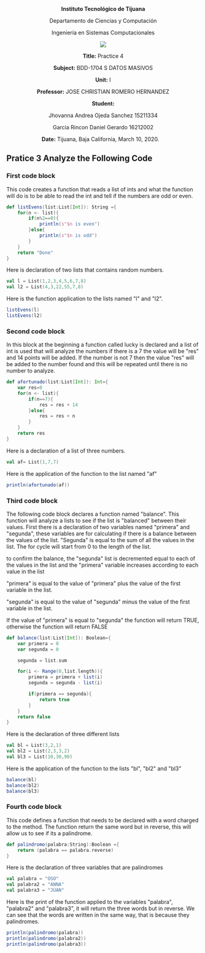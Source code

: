 <div align="center">

**Instituto Tecnológico de Tijuana**

Departamento de Ciencias y Computación

Ingeniería en Sistemas Computacionales

 ![](https://www.tijuana.tecnm.mx/wp-content/themes/tecnm/images/logo_TECT.png)

**Title:**
Practice 4

**Subject:**
BDD-1704 S DATOS MASIVOS

**Unit:**
 I

**Professor:**
JOSE CHRISTIAN ROMERO HERNANDEZ

**Student:**

Jhovanna Andrea Ojeda Sanchez
15211334

Garcia Rincon Daniel Gerardo
16212002



**Date:**
Tijuana, Baja California, March 10, 2020. 
</div>



## Pratice 3 Analyze the Following Code

### First code block

This code creates a function that reads a list of ints and what the function will do is to be able to read the int and tell if the numbers are odd or even.

```scala
def listEvens(list:List[Int]): String ={
    for(n <- list){
        if(n%2==0){
            println(s"$n is even")
        }else{
            println(s"$n is odd")
        }
    }
    return "Done"
}
```

Here is declaration of two lists that contains random numbers.

```scala
val l = List(1,2,3,4,5,6,7,8)
val l2 = List(4,3,22,55,7,8)
```

Here is the function application to the lists named "l" and "l2".

```scala
listEvens(l)
listEvens(l2)
```


### Second code block

In this block at the beginning a function called lucky is declared and a list of int is used that will analyze the numbers if there is a 7 the value will be "res" and 14 points will be added.
If the number is not 7 then the value "res" will be added to the number found and this will be repeated until there is no number to analyze.
```scala
def afortunado(list:List[Int]): Int={
    var res=0
    for(n <- list){
        if(n==7){
            res = res + 14
        }else{
            res = res + n
        }
    }
    return res
}

```
Here is a declaration of a list of three numbers.

```scala
val af= List(1,7,7)
```

Here is the application of the function to the list named "af"

```scala
println(afortunado(af))
```
### Third code block

The following code block declares a function named "balance". This function will analyze a lists to see if the list is "balanced" between their values. First there is a declaration of two variables named "primera" and "segunda", these variables are for calculating if there is a balance between the values of the list. "Segunda" is equal to the sum of all the values in the list. The for cycle will start from 0 to the length of the list.

to confirm the balance, the "segunda" list is decremented equal to each of the values in the list and the "primera" variable increases according to each value in the list

"primera" is equal to the value of "primera" plus the value of the first variable in the list.

"segunda" is equal to the value of "segunda" minus the value of the first variable in the list.

If the value of "primera" is equal to "segunda" the function will return TRUE, otherwise the function will return FALSE

```scala
def balance(list:List[Int]): Boolean={
    var primera = 0
    var segunda = 0

    segunda = list.sum

    for(i <- Range(0,list.length)){
        primera = primera + list(i)
        segunda = segunda - list(i)

        if(primera == segunda){
            return true
        }
    }
    return false 
}
```

Here is the declaration of three different lists

```scala
val bl = List(3,2,1)
val bl2 = List(2,3,3,2)
val bl3 = List(10,30,90)
```

Here is the application of the function to the lists "bl", "bl2" and "bl3"

```scala
balance(bl)
balance(bl2)
balance(bl3)
```


### Fourth code block

This code defines a function that needs to be declared with a word charged to the method. The function return the same word but in reverse, this will allow us to see if its a palindrome.

```scala
def palindromo(palabra:String):Boolean ={
    return (palabra == palabra.reverse)
}
```

Here is the declaration of three variables that are palindromes

```scala
val palabra = "OSO"
val palabra2 = "ANNA"
val palabra3 = "JUAN"
```

Here is the print of the function applied to the variables "palabra", "palabra2" and "palabra3", it will return the three words but in reverse. We can see that the words are written in the same way, that is because they palindromes.

```scala
println(palindromo(palabra))
println(palindromo(palabra2))
println(palindromo(palabra3))
